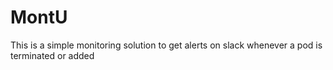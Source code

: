 # MontU
This is a simple monitoring solution to get alerts on slack whenever a pod is terminated or added 
